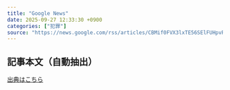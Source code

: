 ```yaml
---
title: "Google News"
date: 2025-09-27 12:33:30 +0900
categories: ["犯罪"]
source: "https://news.google.com/rss/articles/CBMif0FVX3lxTE56SElFUHpvRHM1bjBBQnN0bEtqd0lDaW1ubDVHYXhhMGplRW1QUlc2LTJaR3BLa1M1ZjBXOXFVYlhaOFVHa0h5dU04RW9kS3hCTFJlZDEwY3lZWWpNMEFuUGVJM1J2UDFxc0pQOGxreWp5a1gwem82UFZsVU9fVWc?oc=5"
---
```


## 記事本文（自動抽出）
<body class="y0K44d EA71Tc" id="readabilityBody"></body>

[出典はこちら](https://news.google.com/rss/articles/CBMif0FVX3lxTE56SElFUHpvRHM1bjBBQnN0bEtqd0lDaW1ubDVHYXhhMGplRW1QUlc2LTJaR3BLa1M1ZjBXOXFVYlhaOFVHa0h5dU04RW9kS3hCTFJlZDEwY3lZWWpNMEFuUGVJM1J2UDFxc0pQOGxreWp5a1gwem82UFZsVU9fVWc?oc=5)
